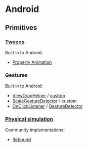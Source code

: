 # Android

## Primitives

### [Tweens](../concepts/primitives.html#tweens)

Built in to Android:

- [Property Animation](http://developer.android.com/guide/topics/graphics/prop-animation.html)

### Gestures

Built in to Android:

- [ViewDragHelper](https://developer.android.com/reference/android/support/v4/widget/ViewDragHelper.html) / [custom](http://developer.android.com/training/gestures/scale.html#drag)
- [ScaleGestureDetector](http://developer.android.com/training/gestures/scale.html#scale) / custom
- [OnClickListener](http://developer.android.com/reference/android/view/View.OnClickListener.html) / [GestureDetector](http://developer.android.com/training/gestures/detector.html#detect)

### [Physical simulation](https://material-motion.gitbooks.io/material-motion-starmap/content/concepts/primitives.html#physical-simulation)

Community implementations:

- [Rebound](https://github.com/facebook/rebound)
